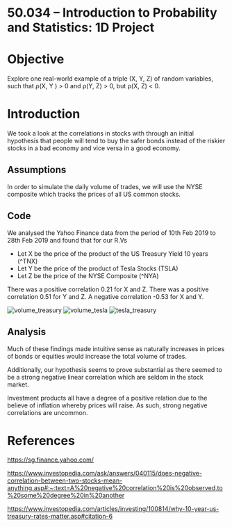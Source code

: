# 50.034 – Introduction to Probability and Statistics: 1D Project

# Objective  
Explore one real-world example of a triple (X, Y, Z) of random variables, such that ρ(X, Y ) > 0 and ρ(Y, Z) > 0, but ρ(X, Z) < 0.


# Introduction 
We took a look at the correlations in stocks with through an initial hypothesis that people will tend to buy the safer bonds instead of the riskier stocks in a bad economy and vice versa in a good economy. 
 
## Assumptions
In order to simulate the daily volume of trades, we will use the NYSE composite which tracks the prices of all US common stocks.

## Code 
We analysed the Yahoo Finance data from the period of 10th Feb 2019 to 28th Feb 2019 and found that for our R.Vs 
- Let X be the price of the product of the US Treasury Yield 10 years (^TNX)
- Let Y be the price of the product of Tesla Stocks (TSLA) 
- Let Z be the price of the NYSE Composite (^NYA)

There was a positive correlation 0.21 for X and Z. 
There was a positive correlation 0.51 for Y and Z. 
A negative correlation -0.53 for X and Y. 

 ![volume_treasury](https://user-images.githubusercontent.com/33630146/110984276-e2a15b00-83a5-11eb-80be-2d406d6f6040.png)
![volume_tesla](https://user-images.githubusercontent.com/33630146/110984279-e339f180-83a5-11eb-9753-2f2fb3b53575.png)
![tesla_treasury](https://user-images.githubusercontent.com/33630146/110984288-e503b500-83a5-11eb-80d9-c9d69d8cc81a.png)



## Analysis 
Much of these findings made intuitive sense as naturally increases in prices of bonds or equities would increase the total volume of trades.

Additionally, our hypothesis seems to prove substantial as there seemed to be a strong negative linear correlation which are seldom in the stock market. 

Investment products all have a degree of a positive relation due to the believe of inflation whereby prices will raise. As such, strong negative correlations are uncommon.



# References
https://sg.finance.yahoo.com/

https://www.investopedia.com/ask/answers/040115/does-negative-correlation-between-two-stocks-mean-anything.asp#:~:text=A%20negative%20correlation%20is%20observed,to%20some%20degree%20in%20another

https://www.investopedia.com/articles/investing/100814/why-10-year-us-treasury-rates-matter.asp#citation-6
